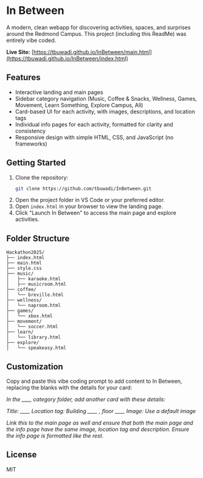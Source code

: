 
# In Between


A modern, clean webapp for discovering activities, spaces, and surprises around the Redmond Campus. This project (including this ReadMe) was entirely vibe coded.

**Live Site:** [https://tbuwadi.github.io/InBetween/main.html](https://tbuwadi.github.io/InBetween/index.html)

## Features
- Interactive landing and main pages
- Sidebar category navigation (Music, Coffee & Snacks, Wellness, Games, Movement, Learn Something, Explore Campus, All)
- Card-based UI for each activity, with images, descriptions, and location tags
- Individual info pages for each activity, formatted for clarity and consistency
- Responsive design with simple HTML, CSS, and JavaScript (no frameworks)

## Getting Started
1. Clone the repository:
   ```sh
   git clone https://github.com/tbuwadi/InBetween.git
   ```
2. Open the project folder in VS Code or your preferred editor.
3. Open `index.html` in your browser to view the landing page.
4. Click "Launch In Between" to access the main page and explore activities.

## Folder Structure
```
Hackathon2025/
├── index.html
├── main.html
├── style.css
├── music/
│   ├── karaoke.html
│   ├── musicroom.html
├── coffee/
│   └── breville.html
├── wellness/
│   └── naproom.html
├── games/
│   └── xbox.html
├── movement/
│   └── soccer.html
├── learn/
│   └── library.html
├── explore/
│   └── speakeasy.html
```


## Customization

Copy and paste this vibe coding prompt to add content to In Between, replacing the blanks with the details for your card:

*In the ____ category folder, add another card with these details:*

*Title: ____*
*Location tag: Building ____ , floor ____*
*Image: Use a default image*

*Link this to the main page as well and ensure that both the main page and the info page have the same image, location tag and description. Ensure the info page is formatted like the rest.*

## License
MIT
